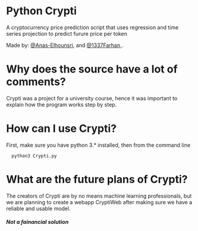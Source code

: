 # Python Crypti
A cryptocurrency price prediction script that uses regression and time series projection to predict furure price per token

Made by: <a href="https://github.com/Anas-Elhounsri"> @Anas-Elhounsri</a>, and <a href="https://github.com/Anas-Elhounsri"> @1337Farhan </a>.

# Why does the source have a lot of comments?
Crypti was a project for a university course, hence it was important to explain how the program works step by step.

# How can I use Crypti?
First, make sure you have python 3.* installed, then from the command line
```
  python3 Crypti.py
```

# What are the future plans of Crypti?
The creators of Crypti are by no means machine learning professionals, but we are planning to create a webapp CryptiWeb after making sure we have a reliable and usable model.
<h5> Not a fainancial solution </h5>
